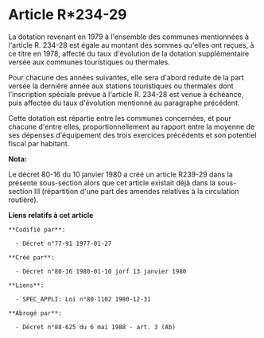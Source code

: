 # Article R*234-29

La dotation revenant en 1979 à l'ensemble des communes mentionnées à l'article R. 234-28 est égale au montant des sommes
qu'elles ont reçues, à ce titre en 1978, affecté du taux d'évolution de la dotation supplémentaire versée aux communes
touristiques ou thermales.

Pour chacune des années suivantes, elle sera d'abord réduite de la part versée la dernière année aux stations touristiques ou
thermales dont l'inscription spéciale prévue à l'article R. 234-28 est venue à échéance, puis affectée du taux d'évolution
mentionné au paragraphe précédent.

Cette dotation est répartie entre les communes concernées, et pour chacune d'entre elles, proportionnellement au rapport
entre la moyenne de ses dépenses d'équipement des trois exercices précédents et son potentiel fiscal par habitant.

**Nota:**

Le décret 80-16 du 10 janvier 1980 a créé un article R239-29 dans la présente sous-section alors que cet article existait
déjà dans la sous-section III (répartition d'une part des amendes relatives à la circulation routière).

**Liens relatifs à cet article**

	**Codifié par**:

	  - Décret n°77-91 1977-01-27

	**Créé par**:

	  - Décret n°80-16 1980-01-10 jorf 13 janvier 1980

	**Liens**:

	  - SPEC_APPLI: Loi n°80-1102 1980-12-31

	**Abrogé par**:

	  - Décret n°88-625 du 6 mai 1988 - art. 3 (Ab)
